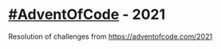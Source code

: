 # [#AdventOfCode](https://adventofcode.com/2021) - 2021
Resolution of challenges from https://adventofcode.com/2021
